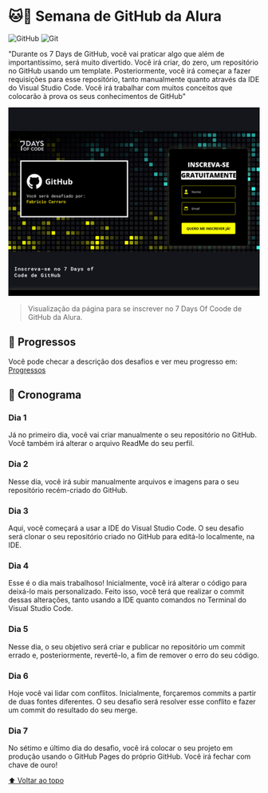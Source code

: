 # 🐱🐙 Semana de GitHub da Alura
![GitHub](https://img.shields.io/badge/GitHub-100000?style=for-the-badge&logo=github&logoColor=white)
![Git](https://img.shields.io/badge/Git-E34F26?style=for-the-badge&logo=git&logoColor=white)

"Durante os 7 Days de GitHub, você vai praticar algo que além de importantíssimo, será muito divertido. Você irá criar, do zero, um repositório no GitHub usando um template. Posteriormente, você irá começar a fazer requisições para esse repositório, tanto manualmente quanto através da IDE do Visual Studio Code. Você irá trabalhar com muitos conceitos que colocarão à prova os seus conhecimentos de GitHub"

<a href="https://7daysofcode.io/matricula/github">
  <img src="images-README/7daysofcode-github.jpg" alt="imagem do site 7DaysOfCode de GitHub">
</a>

> Visualização da página para se inscrever no 7 Days Of Coode de GitHub da Alura.

## 📝 Progressos
Você pode checar a descrição dos desafios e ver meu progresso em: [Progressos](progressos)

## 📅 Cronograma
### Dia 1
Já no primeiro dia, você vai criar manualmente o seu repositório no GitHub. Você também irá alterar o arquivo ReadMe do seu perfil.
### Dia 2
Nesse dia, você irá subir manualmente arquivos e imagens para o seu repositório recém-criado do GitHub.
### Dia 3
Aqui, você começará a usar a IDE do Visual Studio Code. O seu desafio será clonar o seu repositório criado no GitHub para editá-lo localmente, na IDE.
### Dia 4
Esse é o dia mais trabalhoso! Inicialmente, você irá alterar o código para deixá-lo mais personalizado. Feito isso, você terá que realizar o commit dessas alterações, tanto usando a IDE quanto comandos no Terminal do Visual Studio Code.
### Dia 5
Nesse dia, o seu objetivo será criar e publicar no repositório um commit errado e, posteriormente, revertê-lo, a fim de remover o erro do seu código.
### Dia 6
Hoje você vai lidar com conflitos. Inicialmente, forçaremos commits a partir de duas fontes diferentes. O seu desafio será resolver esse conflito e fazer um commit do resultado do seu merge.
### Dia 7
No sétimo e último dia do desafio, você irá colocar o seu projeto em produção usando o GitHub Pages do próprio GitHub. Você irá fechar com chave de ouro!

[⬆ Voltar ao topo](#-semana-de-github-da-alura)
